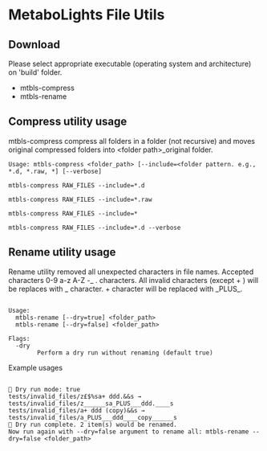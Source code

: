 # MetaboLights File Utils


## Download

Please select appropriate executable (operating system and architecture) on 'build' folder.

- mtbls-compress
- mtbls-rename


## Compress utility usage

mtbls-compress compress all folders in a folder (not recursive) and moves original compressed folders into \<folder path\>_original folder.

```
Usage: mtbls-compress <folder_path> [--include=<folder pattern. e.g., *.d, *.raw, *] [--verbose]

mtbls-compress RAW_FILES --include=*.d

mtbls-compress RAW_FILES --include=*.raw

mtbls-compress RAW_FILES --include=*

mtbls-compress RAW_FILES --include=*.d --verbose

```


## Rename utility usage

Rename utility removed all unexpected characters in file names. Accepted characters 0-9 a-z A-Z -_ . characters. All invalid characters (except + ) will be replaces with \_ character. + character will be replaced with \_PLUS\_.

```

Usage:
  mtbls-rename [--dry=true] <folder_path>
  mtbls-rename [--dry=false] <folder_path>

Flags:
  -dry
        Perform a dry run without renaming (default true)
```

Example usages

```

🔧 Dry run mode: true
tests/invalid_files/z£$%sa+ ddd.&&s → tests/invalid_files/z______sa_PLUS___ddd.____s
tests/invalid_files/a+ ddd (copy)&&s → tests/invalid_files/a_PLUS___ddd____copy______s
🔎 Dry run complete. 2 item(s) would be renamed.
Now run again with --dry=false argument to rename all: mtbls-rename --dry=false <folder_path>

```